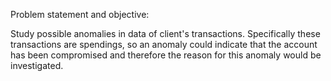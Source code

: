 Problem statement and objective: 

Study possible anomalies in data of client's transactions. Specifically these transactions are spendings, so an anomaly could indicate that the account has been compromised and therefore the reason for this anomaly would be investigated.
